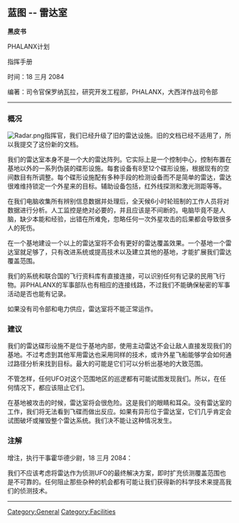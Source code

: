 ## 蓝图 -- 雷达室

**黑皮书**

PHALANX计划

指挥手册

时间：18 三月 2084

编著：司令官保罗纳瓦拉，研究开发工程部，PHALANX，大西洋作战司令部

------------------------------------------------------------------------

### 概况

![](Radar.png "Radar.png")指挥官，我们已经升级了旧的雷达设施。旧的文档已经不适用了，所以我提交了这份新的文档。

我们的雷达室本身不是一个大的雷达阵列。它实际上是一个控制中心，控制布置在基地以外的一系列伪装的碟形设施。每套设备有8至12个碟形设施，根据现有的空间数目有所调整。每个碟形设施配有多种手段的检测设备而不是简单的雷达，雷达很难维持锁定一个外星来的目标。辅助设备包括，红外线探测和激光测距等等。

在我们电脑收集所有辨别信息数据并处理后，全天候6小时轮班制的工作人员将对数据进行分析。人工监控是绝对必要的，并且应该是不间断的。电脑毕竟不是人脑，缺少本能和经验，出错在所难免，忽略任何一次外星攻击的后果都会导致很多人的死伤。

在一个基地建设一个以上的雷达室将不会有更好的雷达覆盖效果。一个基地一个雷达室就足够了，只有改进系统或提高技术以及建立其他的基地，才能扩展我们雷达覆盖范围。

我们的系统和联合国的飞行资料库有直接连接，可以识别任何有记录的民用飞行物。非PHALANX的军事部队也有相应的连接线路，不过我们不能确保秘密的军事活动是否也能有记录。

如果没有司令部和电力供应，雷达室将不能正常运作。

### 建议

我们的雷达碟形设施不是位于基地内部，使用主动雷达不会让敌人直接发现我们的基地。不过考虑到其他军用雷达也采用同样的技术，或许外星飞船能够学会如何通过路径分析来找到目标。最大的可能是它们可以分析出基地的大致范围。

不管怎样，任何UFO对这个范围地区的巡逻都有可能试图发现我们。所以，在任何情况下，都应该阻止它们。

在基地被攻击的时候，雷达室将会很危险。这是我们的眼睛和耳朵。没有雷达室的工作，我们将无法看到飞碟而做出反应。如果有异形位于雷达室，它们几乎肯定会试图破坏或摧毁整个雷达系统。我们决不能让这种情况发生。

### 注解

增注，执行干事霍华德少尉，18 三月 2084：

我们不应该考虑将雷达作为侦测UFO的最终解决方案，即时扩充侦测覆盖范围也是不可靠的。任何阻止那些杂种的机会都有可能让我们获得新的科学技术来提高我们的侦测技术。

------------------------------------------------------------------------

[Category:General](Category:General "wikilink")
[Category:Facilities](Category:Facilities "wikilink")